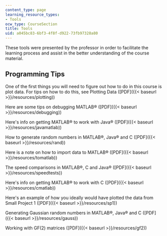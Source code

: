 ```yaml
---
content_type: page
learning_resource_types:
- Tools
ocw_type: CourseSection
title: Tools
uid: a045bc83-6bf3-4f8f-d922-73fb97328a80
---
```


These tools were presented by the professor in order to facilitate the learning process and assist in the better understanding of the course material.

Programming Tips
----------------

One of the first things you will need to figure out how to do in this course is plot data. For tips on how to do this, see Plotting Data ([PDF]({{< baseurl >}}/resources/plotting))

Here are some tips on debugging MATLAB® ([PDF]({{< baseurl >}}/resources/debugging))

Here's info on getting MATLAB® to work with Java® ([PDF]({{< baseurl >}}/resources/javamatlab))

How to generate random numbers in MATLAB®, Java® and C ([PDF]({{< baseurl >}}/resources/rand))

Here is a note on how to import data to MATLAB® ([PDF]({{< baseurl >}}/resources/tomatlab))

The speed comparisons in MATLAB®, C and Java® ([PDF]({{< baseurl >}}/resources/speedtests))

Here's info on getting MATLAB® to work with C ([PDF]({{< baseurl >}}/resources/cmatlab))

Here's an example of how you ideally would have plotted the data from Small Project 1 ([PDF]({{< baseurl >}}/resources/sp1))

Generating Gaussian random numbers in MATLAB®, Java® and C ([PDF]({{< baseurl >}}/resources/gauss))

Working with GF(2) matrices ([PDF]({{< baseurl >}}/resources/gf2))